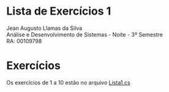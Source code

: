 # Lista de Exercícios 1
Jean Augusto Llamas da Silva  
Análise e Desenvolvimento de Sistemas - Noite - 3º Semestre  
RA: 00109798

# Exercícios
Os exercícios de 1 a 10 estão no arquivo [Lista1.cs](backend_listaexercicios/Lista1.cs)
